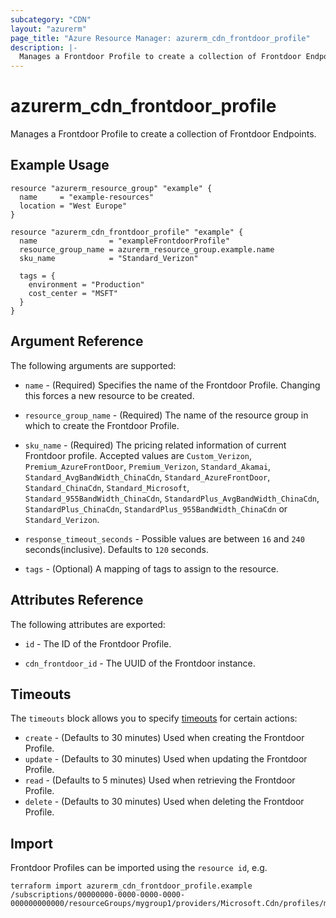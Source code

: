 ```yaml
---
subcategory: "CDN"
layout: "azurerm"
page_title: "Azure Resource Manager: azurerm_cdn_frontdoor_profile"
description: |-
  Manages a Frontdoor Profile to create a collection of Frontdoor Endpoints.
---
```


# azurerm_cdn_frontdoor_profile

Manages a Frontdoor Profile to create a collection of Frontdoor Endpoints.

## Example Usage

```hcl
resource "azurerm_resource_group" "example" {
  name     = "example-resources"
  location = "West Europe"
}

resource "azurerm_cdn_frontdoor_profile" "example" {
  name                = "exampleFrontdoorProfile"
  resource_group_name = azurerm_resource_group.example.name
  sku_name            = "Standard_Verizon"

  tags = {
    environment = "Production"
    cost_center = "MSFT"
  }
}
```

## Argument Reference

The following arguments are supported:

* `name` - (Required) Specifies the name of the Frontdoor Profile. Changing this forces a new resource to be created.

* `resource_group_name` - (Required) The name of the resource group in which to create the Frontdoor Profile.

* `sku_name` - (Required) The pricing related information of current Frontdoor profile. Accepted values are `Custom_Verizon`, `Premium_AzureFrontDoor`, `Premium_Verizon`, `Standard_Akamai`, `Standard_AvgBandWidth_ChinaCdn`, `Standard_AzureFrontDoor`, `Standard_ChinaCdn`, `Standard_Microsoft`, `Standard_955BandWidth_ChinaCdn`, `StandardPlus_AvgBandWidth_ChinaCdn`, `StandardPlus_ChinaCdn`, `StandardPlus_955BandWidth_ChinaCdn` or `Standard_Verizon`.

* `response_timeout_seconds` - Possible values are between `16` and `240` seconds(inclusive). Defaults to `120` seconds.

* `tags` - (Optional) A mapping of tags to assign to the resource.

## Attributes Reference

The following attributes are exported:

* `id` - The ID of the Frontdoor Profile.

* `cdn_frontdoor_id` - The UUID of the Frontdoor instance.

## Timeouts

The `timeouts` block allows you to specify [timeouts](https://www.terraform.io/docs/configuration/resources.html#timeouts) for certain actions:

* `create` - (Defaults to 30 minutes) Used when creating the Frontdoor Profile.
* `update` - (Defaults to 30 minutes) Used when updating the Frontdoor Profile.
* `read` - (Defaults to 5 minutes) Used when retrieving the Frontdoor Profile.
* `delete` - (Defaults to 30 minutes) Used when deleting the Frontdoor Profile.

## Import

Frontdoor Profiles can be imported using the `resource id`, e.g.

```shell
terraform import azurerm_cdn_frontdoor_profile.example /subscriptions/00000000-0000-0000-0000-000000000000/resourceGroups/mygroup1/providers/Microsoft.Cdn/profiles/myprofile1
```
